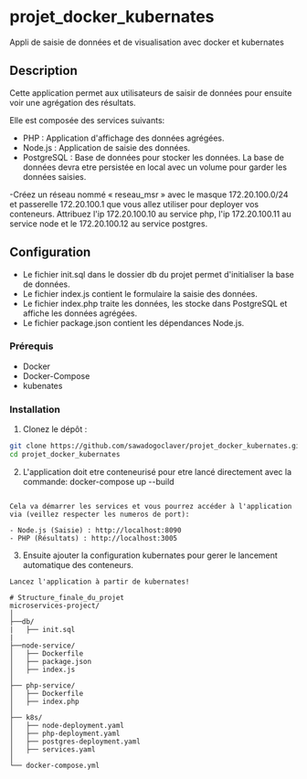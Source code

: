 # projet_docker_kubernates
Appli de saisie de données et de visualisation avec docker et kubernates

## Description

Cette application permet aux utilisateurs de saisir de données pour ensuite voir une agrégation des résultats.

Elle est composée des services suivants:
- PHP : Application d'affichage des données agrégées.
- Node.js : Application de saisie des données.
- PostgreSQL : Base de données pour stocker les données.
La base de données devra etre persistée en local avec un volume pour garder les données saisies.

-Créez un réseau nommé « reseau_msr » avec le masque 172.20.100.0/24 et passerelle 172.20.100.1 que vous allez utiliser pour deployer vos conteneurs. Attribuez l'ip 172.20.100.10 au service php, l'ip 172.20.100.11 au service node et le 172.20.100.12 au service postgres.

## Configuration
- Le fichier init.sql dans le dossier db du projet permet d'initialiser la base de données.
- Le fichier index.js contient le formulaire la saisie des données.
- Le fichier index.php traite les données, les stocke dans PostgreSQL et affiche les données agrégées.
- Le fichier package.json contient les dépendances Node.js.

### Prérequis

- Docker
- Docker-Compose
- kubenates

### Installation

1. Clonez le dépôt :

```sh
git clone https://github.com/sawadogoclaver/projet_docker_kubernates.git
cd projet_docker_kubernates
```
2. L'application doit etre conteneurisé pour etre lancé directement avec la commande: docker-compose up --build
```Le service node et php devront avoir un fichier dockerfile chacun pour compiler l'image du conteneur.

Cela va démarrer les services et vous pourrez accéder à l'application via (veillez respecter les numeros de port):

- Node.js (Saisie) : http://localhost:8090
- PHP (Résultats) : http://localhost:3005

```
3. Ensuite ajouter la configuration kubernates pour gerer le lancement automatique des conteneurs.
``` Utilisez minicube et kubectl pour faire le deploiment.
Lancez l'application à partir de kubernates!

# Structure_finale_du_projet
microservices-project/
│
├──db/
|   ├── init.sql
|
├──node-service/
│   ├── Dockerfile
│   ├── package.json
│   ├── index.js
│
├── php-service/
│   ├── Dockerfile
│   ├── index.php
│
├── k8s/
│   ├── node-deployment.yaml
│   ├── php-deployment.yaml
│   ├── postgres-deployment.yaml
│   ├── services.yaml
│
└── docker-compose.yml
